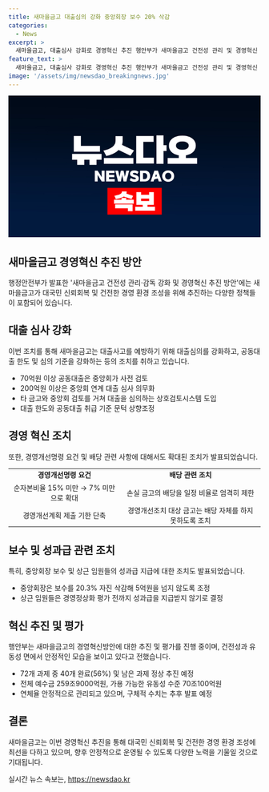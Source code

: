 ```yaml
---
title: 새마을금고 대출심의 강화 중앙회장 보수 20% 삭감
categories:
  - News
excerpt: >
  새마을금고, 대출심사 강화로 경영혁신 추진 행안부가 새마을금고 건전성 관리 및 경영혁신 추진 방안 발표했다. 대출심의 강화와 중앙회장 보수 20.3% 자진 삭감, 합병 등으로 경영 개선책을 추진 중이며, 지난해 발표한 72개 과제 중 40개 완료. 전체 예수금은 259조9000억원, 유동성은 70조100억원으로 안정적인 상황.
feature_text: >
  새마을금고, 대출심사 강화로 경영혁신 추진 행안부가 새마을금고 건전성 관리 및 경영혁신 추진 방안 발표했다. 대출심의 강화와 중앙회장 보수 20.3% 자진 삭감, 합병 등으로 경영 개선책을 추진 중이며, 지난해 발표한 72개 과제 중 40개 완료. 전체 예수금은 259조9000억원, 유동성은 70조100억원으로 안정적인 상황.
image: '/assets/img/newsdao_breakingnews.jpg'
---
```


<p><img src="/assets/img/newsdao_breakingnews.jpg" alt="pcversion 속보" /></p>

<h2 data-ke-size="size26">새마을금고 경영혁신 추진 방안</h2>

<p data-ke-size="size16">행정안전부가 발표한 '새마을금고 건전성 관리·감독 강화 및 경영혁신 추진 방안'에는 새마을금고가 대국민 신뢰회복 및 건전한 경영 환경 조성을 위해 추진하는 다양한 정책들이 포함되어 있습니다.</p>

<h2 data-ke-size="size24">대출 심사 강화</h2>

<p data-ke-size="size16">이번 조치를 통해 새마을금고는 대출사고를 예방하기 위해 대출심의를 강화하고, 공동대출 한도 및 심의 기준을 강화하는 등의 조치를 취하고 있습니다.</p>

<ul>
<li>70억원 이상 공동대출은 중앙회가 사전 검토</li>
<li>200억원 이상은 중앙회 연계 대출 심사 의무화</li>
<li>타 금고와 중앙회 검토를 거쳐 대출을 심의하는 상호검토시스템 도입</li>
<li>대출 한도와 공동대출 취급 기준 문턱 상향조정</li>
</ul>

<h2 data-ke-size="size24">경영 혁신 조치</h2>

<p data-ke-size="size16">또한, 경영개선명령 요건 및 배당 관련 사항에 대해서도 확대된 조치가 발표되었습니다.</p>

<table>
<tr>
<td style="text-align: center; height: 17px;"><b>경영개선명령 요건</b></td>
<td style="text-align: center; height: 17px;"><b>배당 관련 조치</b></td>
</tr>
<tr>
<td style="text-align: center; height: 17px;">순자본비율 15% 미만 → 7% 미만으로 확대</td>
<td style="text-align: center; height: 17px;">손실 금고의 배당을 일정 비율로 엄격히 제한</td>
</tr>
<tr>
<td style="text-align: center; height: 17px;">경영개선계획 제출 기한 단축</td>
<td style="text-align: center; height: 17px;">경영개선조치 대상 금고는 배당 자체를 하지 못하도록 조치</td>
</tr>
</table>

<h2 data-ke-size="size24">보수 및 성과급 관련 조치</h2>

<p data-ke-size="size16">특히, 중앙회장 보수 및 상근 임원들의 성과급 지급에 대한 조치도 발표되었습니다.</p>

<ul>
<li>중앙회장은 보수를 20.3% 자진 삭감해 5억원을 넘지 않도록 조정</li>
<li>상근 임원들은 경영정상화 평가 전까지 성과급을 지급받지 않기로 결정</li>
</ul>

<h2 data-ke-size="size24">혁신 추진 및 평가</h2>

<p data-ke-size="size16">행안부는 새마을금고의 경영혁신방안에 대한 추진 및 평가를 진행 중이며, 건전성과 유동성 면에서 안정적인 모습을 보이고 있다고 전했습니다.</p>

<ul>
<li>72개 과제 중 40개 완료(56%) 및 남은 과제 정상 추진 예정</li>
<li>전체 예수금 259조9000억원, 가용 가능한 유동성 수준 70조100억원</li>
<li>연체율 안정적으로 관리되고 있으며, 구체적 수치는 추후 발표 예정</li>
</ul>

<h2 data-ke-size="size24">결론</h2>

<p data-ke-size="size16">새마을금고는 이번 경영혁신 추진을 통해 대국민 신뢰회복 및 건전한 경영 환경 조성에 최선을 다하고 있으며, 향후 안정적으로 운영될 수 있도록 다양한 노력을 기울일 것으로 기대됩니다.</p>
실시간 뉴스 속보는, <a href="https://newsdao.kr" rel="dofollow">https://newsdao.kr</a>


